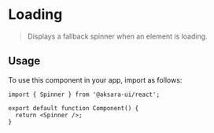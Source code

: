 # Loading

> Displays a fallback spinner when an element is loading.

## Usage

To use this component in your app, import as follows:

```tsx
import { Spinner } from '@aksara-ui/react';

export default function Component() {
  return <Spinner />;
}
```
